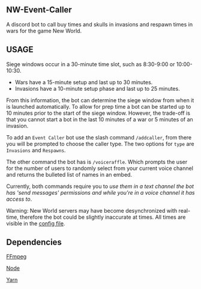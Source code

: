 NW-Event-Caller
--------------

A discord bot to call buy times and skulls in invasions and respawn times in wars for the game New World.

USAGE
----------

Siege windows occur in a 30-minute time slot, such as 8:30-9:00 or 10:00-10:30.
- Wars have a 15-minute setup and last up to 30 minutes.
- Invasions have a 10-minute setup phase and last up to 25 minutes.

From this information, the bot can determine the siege window from when it is launched automatically. To allow for prep time a bot can be started up to 10 minutes prior to the start of the siege window. However, the trade-off is that you cannot start a bot in the last 10 minutes of a war or 5 minutes of an invasion.

To add an `Event Caller` bot use the slash command `/addcaller`, from there you will be prompted to choose the caller type. The two options for `type` are `Invasions` and `Respawns`.

The other command the bot has is `/voiceraffle`. Which prompts the user for the number of users to randomly select from your current voice channel and returns the bulleted list of names in an embed.

Currently, both commands require you to *use them in a text channel the bot has 'send messages' permissions and while you're in a voice channel it has access to*.

Warning: New World servers may have become desynchronized with real-time, therefore the bot could be slightly inaccurate at times.
All times are visible in the [config file](/src/config.js).

Dependencies 
--------------

[FFmpeg](https://ffmpeg.org/)

[Node](https://nodejs.org/)

[Yarn](https://yarnpkg.com/)
